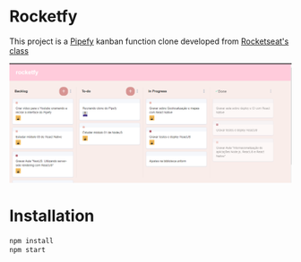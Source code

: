 # Rocketfy

This project is a [Pipefy](https://www.pipefy.com/) kanban function clone developed from [Rocketseat's class](https://www.youtube.com/watch?v=awRtgpRsdTQ&t=801s)

<img src="rocketfy.png">


# Installation

```
npm install
npm start
```` 
